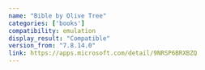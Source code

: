 ```yaml
---
name: "Bible by Olive Tree"
categories: ['books']
compatibility: emulation
display_result: "Compatible"
version_from: "7.8.14.0"
link: https://apps.microsoft.com/detail/9NRSP6BRXBZQ
---
```

